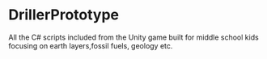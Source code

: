# DrillerPrototype

All the C# scripts included from the Unity game built for middle school kids focusing on earth layers,fossil fuels, geology etc.
